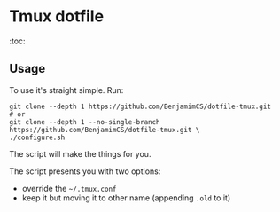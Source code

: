# Tmux dotfile
:toc:

## Usage
To use it's straight simple. Run:
```
git clone --depth 1 https://github.com/BenjamimCS/dotfile-tmux.git
# or
git clone --depth 1 --no-single-branch https://github.com/BenjamimCS/dotfile-tmux.git \
./configure.sh
```
The script will make the things for you.

The script presents you with two options:
* override the `~/.tmux.conf`
* keep it but moving it to other name (appending `.old` to it)
